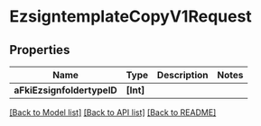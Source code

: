 # EzsigntemplateCopyV1Request

## Properties
Name | Type | Description | Notes
------------ | ------------- | ------------- | -------------
**aFkiEzsignfoldertypeID** | **[Int]** |  | 

[[Back to Model list]](../README.md#documentation-for-models) [[Back to API list]](../README.md#documentation-for-api-endpoints) [[Back to README]](../README.md)



